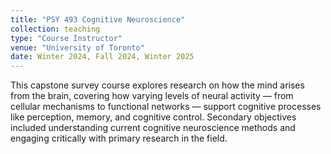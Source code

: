 ```yaml
---
title: "PSY 493 Cognitive Neuroscience"
collection: teaching
type: "Course Instructor"
venue: "University of Toronto"
date: Winter 2024, Fall 2024, Winter 2025
---
```


This capstone survey course explores research on how the mind arises from the brain, covering how varying levels of neural activity — from cellular mechanisms to functional networks — support cognitive processes like perception, memory, and cognitive control. Secondary objectives included understanding current cognitive neuroscience methods and engaging critically with primary research in the field. 
